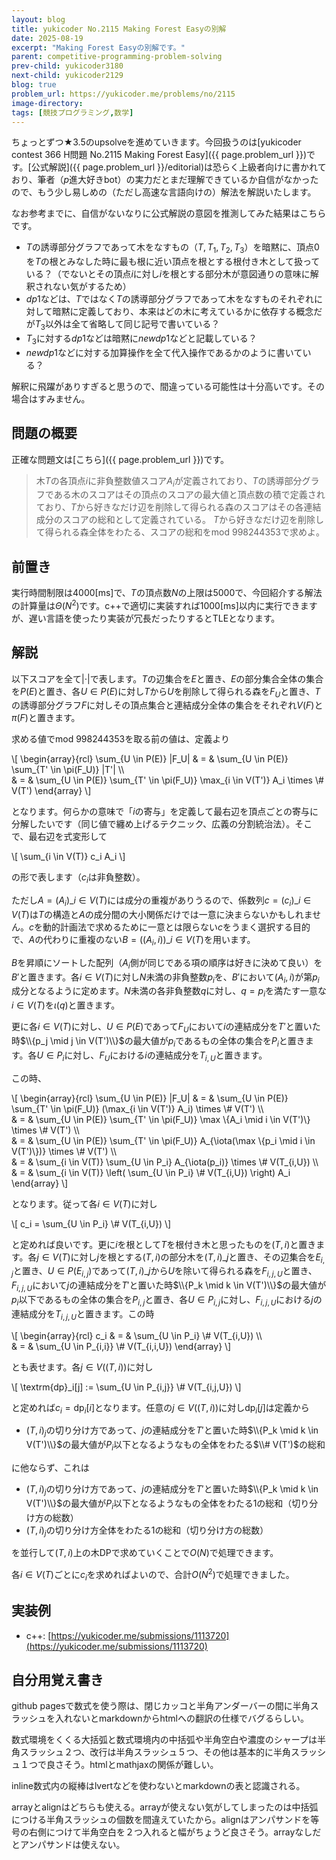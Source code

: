 ```yaml
---
layout: blog
title: yukicoder No.2115 Making Forest Easyの別解
date: 2025-08-19
excerpt: "Making Forest Easyの別解です。"
parent: competitive-programming-problem-solving
prev-child: yukicoder3180
next-child: yukicoder2129
blog: true
problem_url: https://yukicoder.me/problems/no/2115
image-directory: 
tags: [競技プログラミング,数学]
---
```


ちょっとずつ★3.5のupsolveを進めていきます。今回扱うのは[yukicoder contest 366 H問題 No.2115 Making Forest Easy]({{ page.problem_url }})です。[公式解説]({{ page.problem_url }}/editorial)は恐らく上級者向けに書かれており、筆者（$p$進大好きbot）の実力だとまだ理解できているか自信がなかったので、もう少し易しめの（ただし高速な言語向けの）解法を解説いたします。

なお参考までに、自信がないなりに公式解説の意図を推測してみた結果はこちらです。

- $T$の誘導部分グラフであって木をなすもの（$T,T_1,T_2,T_3$）を暗黙に、頂点$0$を$T$の根とみなした時に最も根に近い頂点を根とする根付き木として扱っている？（でないとその頂点$i$に対し$i$を根とする部分木が意図通りの意味に解釈されない気がするため）
- $dp1$などは、$T$ではなく$T$の誘導部分グラフであって木をなすものそれぞれに対して暗黙に定義しており、本来はどの木に考えているかに依存する概念だが$T_3$以外は全て省略して同じ記号で書いている？
- $T_3$に対する$dp1$などは暗黙に$newdp1$などと記載している？
- $newdp1$などに対する加算操作を全て代入操作であるかのように書いている？

解釈に飛躍がありすぎると思うので、間違っている可能性は十分高いです。その場合はすみません。


## 問題の概要

正確な問題文は[こちら]({{ page.problem_url }})です。

> 木$T$の各頂点$i$に非負整数値スコア$A_i$が定義されており、$T$の誘導部分グラフである木のスコアはその頂点のスコアの最大値と頂点数の積で定義されており、$T$から好きなだけ辺を削除して得られる森のスコアはその各連結成分のスコアの総和として定義されている。
> $T$から好きなだけ辺を削除して得られる森全体をわたる、スコアの総和をmod $998244353$で求めよ。


## 前置き

実行時間制限は4000[ms]で、$T$の頂点数$N$の上限は$5000$で、今回紹介する解法の計算量は$\Theta(N^2)$です。c++で適切に実装すれば1000[ms]以内に実行できますが、遅い言語を使ったり実装が冗長だったりするとTLEとなります。


## 解説

以下スコアを全て$\lvert \cdot \rvert$で表します。$T$の辺集合を$E$と置き、$E$の部分集合全体の集合を$P(E)$と置き、各$U \in P(E)$に対し$T$から$U$を削除して得られる森を$F_U$と置き、$T$の誘導部分グラフ$F$に対しその頂点集合と連結成分全体の集合をそれぞれ$V(F)$と$\pi(F)$と置きます。

求める値でmod $998244353$を取る前の値は、定義より

\\[
\begin{array}{rcl}
\sum_{U \in P(E)} |F_U| & = & \sum_{U \in P(E)} \sum_{T' \in \pi(F_U)} |T'| \\\\\
& = & \sum_{U \in P(E)} \sum_{T' \in \pi(F_U)} \max_{i \in V(T')} A_i \times \\# V(T')
\end{array}
\\]

となります。何らかの意味で「$i$の寄与」を定義して最右辺を頂点ごとの寄与に分解したいです（同じ値で纏め上げるテクニック、広義の分割統治法）。そこで、最右辺を式変形して

\\[
\sum_{i \in V(T)} c_i A_i
\\]

の形で表します（$c_i$は非負整数）。

ただし$A=(A_i)\_{i \in V(T)}$には成分の重複がありうるので、係数列$c = (c_i)\_{i \in V(T)}$は$T$の構造と$A$の成分間の大小関係だけでは一意に決まらないかもしれません。$c$を動的計画法で求めるために一意とは限らない$c$をうまく選択する目的で、$A$の代わりに重複のない$B = ((A_i,i))\_{i \in V(T)}$を用います。

$B$を昇順にソートした配列（$A_i$側が同じである項の順序は好きに決めて良い）を$B'$と置きます。各$i \in V(T)$に対し$N$未満の非負整数$p_i$を、$B'$において$(A_i,i)$が第$p_i$成分となるように定めます。$N$未満の各非負整数$q$に対し、$q = p_i$を満たす一意な$i \in V(T)$を$\iota(q)$と置きます。

更に各$i \in V(T)$に対し、$U \in P(E)$であって$F_U$において$i$の連結成分を$T'$と置いた時$\\{p_j \mid j \in V(T')\\}$の最大値が$p_i$であるもの全体の集合を$P_i$と置きます。各$U \in P_i$に対し、$F_U$における$i$の連結成分を$T_{i,U}$と置きます。

この時、

\\[
\begin{array}{rcl}
\sum_{U \in P(E)} |F_U| & = & \sum_{U \in P(E)} \sum_{T' \in \pi(F_U)} (\max_{i \in V(T')} A_i) \times \\# V(T') \\\\\
& = & \sum_{U \in P(E)} \sum_{T' \in \pi(F_U)} \max \\{A_i \mid i \in V(T')\\} \times \\# V(T') \\\\\
& = & \sum_{U \in P(E)} \sum_{T' \in \pi(F_U)} A_{\iota(\max \\{p_i \mid i \in V(T')\\})} \times \\# V(T') \\\\\
& = & \sum_{i \in V(T)} \sum_{U \in P_i} A_{\iota(p_i)} \times \\# V(T_{i,U}) \\\\\
& = & \sum_{i \in V(T)} \left( \sum_{U \in P_i} \\# V(T_{i,U}) \right) A_i
\end{array}
\\]

となります。従って各$i \in V(T)$に対し

\\[
c_i = \sum_{U \in P_i} \\# V(T_{i,U})
\\]

と定めれば良いです。更に$i$を根として$T$を根付き木と思ったものを$(T,i)$と置きます。各$j \in V(T)$に対し$j$を根とする$(T,i)$の部分木を$(T,i)\_j$と置き、その辺集合を$E_{i,j}$と置き、$U \in P(E_{i,j})$であって$(T,i)\_j$から$U$を除いて得られる森を$F_{i,j,U}$と置き、$F_{i,j,U}$において$j$の連結成分を$T'$と置いた時$\\{P_k \mid k \in V(T')\\}$の最大値が$p_i$以下であるもの全体の集合を$P_{i,j}$と置き、各$U \in P_{i,j}$に対し、$F_{i,j,U}$における$j$の連結成分を$T_{i,j,U}$と置きます。この時

\\[
\begin{array}{rcl}
c_i & = & \sum_{U \in P_i} \\# V(T_{i,U}) \\\\\
& = & \sum_{U \in P_{i,i}} \\# V(T_{i,i,U})
\end{array}
\\]

とも表せます。各$j \in V((T,i))$に対し

\\[
\textrm{dp}\_i[j] := \sum_{U \in P_{i,j}} \\# V(T_{i,j,U})
\\]

と定めれば$c_i = \textrm{dp}_i[i]$となります。任意の$j \in V((T,i))$に対し$\textrm{dp}_i[j]$は定義から

- $(T,i)_j$の切り分け方であって、$j$の連結成分を$T'$と置いた時$\\{P_k \mid k \in V(T')\\}$の最大値が$P_i$以下となるようなもの全体をわたる$\\# V(T')$の総和

に他ならず、これは

- $(T,i)_j$の切り分け方であって、$j$の連結成分を$T'$と置いた時$\\{P_k \mid k \in V(T')\\}$の最大値が$P_i$以下となるようなもの全体をわたる$1$の総和（切り分け方の総数）
- $(T,i)_j$の切り分け方全体をわたる$1$の総和（切り分け方の総数）

を並行して$(T,i)$上の木DPで求めていくことで$O(N)$で処理できます。

各$i \in V(T)$ごとに$c_i$を求めればよいので、合計$O(N^2)$で処理できました。


## 実装例

- c++: [https://yukicoder.me/submissions/1113720](https://yukicoder.me/submissions/1113720)


## 自分用覚え書き

github pagesで数式を使う際は、閉じカッコと半角アンダーバーの間に半角スラッシュを入れないとmarkdownからhtmlへの翻訳の仕様でバグるらしい。

数式環境をくくる大括弧と数式環境内の中括弧や半角空白や濃度のシャープは半角スラッシュ２つ、改行は半角スラッシュ５つ、その他は基本的に半角スラッシュ１つで良さそう。htmlとmathjaxの関係が難しい。

inline数式内の縦棒はlvertなどを使わないとmarkdownの表と認識される。

arrayとalignはどちらも使える。arrayが使えない気がしてしまったのは中括弧につける半角スラッシュの個数を間違えていたから。alignはアンパサンドを等号の右側につけて半角空白を２つ入れると幅がちょうど良さそう。arrayなしだとアンパサンドは使えない。
